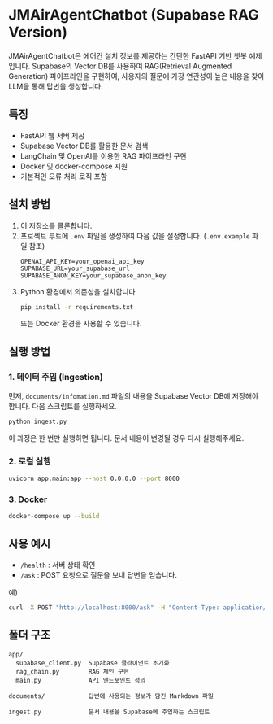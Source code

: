 # JMAirAgentChatbot (Supabase RAG Version)

JMAirAgentChatbot은 에어컨 설치 정보를 제공하는 간단한 FastAPI 기반 챗봇 예제입니다. Supabase의 Vector DB를 사용하여 RAG(Retrieval Augmented Generation) 파이프라인을 구현하여, 사용자의 질문에 가장 연관성이 높은 내용을 찾아 LLM을 통해 답변을 생성합니다.

## 특징
- FastAPI 웹 서버 제공
- Supabase Vector DB를 활용한 문서 검색
- LangChain 및 OpenAI를 이용한 RAG 파이프라인 구현
- Docker 및 docker-compose 지원
- 기본적인 오류 처리 로직 포함

## 설치 방법
1. 이 저장소를 클론합니다.
2. 프로젝트 루트에 `.env` 파일을 생성하여 다음 값을 설정합니다. (`.env.example` 파일 참조)
   ```
   OPENAI_API_KEY=your_openai_api_key
   SUPABASE_URL=your_supabase_url
   SUPABASE_ANON_KEY=your_supabase_anon_key
   ```
3. Python 환경에서 의존성을 설치합니다.
   ```bash
   pip install -r requirements.txt
   ```
   또는 Docker 환경을 사용할 수 있습니다.

## 실행 방법
### 1. 데이터 주입 (Ingestion)
먼저, `documents/infomation.md` 파일의 내용을 Supabase Vector DB에 저장해야 합니다. 다음 스크립트를 실행하세요.
```bash
python ingest.py
```
이 과정은 한 번만 실행하면 됩니다. 문서 내용이 변경될 경우 다시 실행해주세요.

### 2. 로컬 실행
```bash
uvicorn app.main:app --host 0.0.0.0 --port 8000
```

### 3. Docker
```bash
docker-compose up --build
```

## 사용 예시
- `/health` : 서버 상태 확인
- `/ask` : POST 요청으로 질문을 보내 답변을 얻습니다.

예)
```bash
curl -X POST "http://localhost:8000/ask" -H "Content-Type: application/json" -d '{"q": "배관 비용은?"}'
```

## 폴더 구조
```
app/
  supabase_client.py  Supabase 클라이언트 초기화
  rag_chain.py        RAG 체인 구현
  main.py             API 엔드포인트 정의

documents/            답변에 사용되는 정보가 담긴 Markdown 파일

ingest.py             문서 내용을 Supabase에 주입하는 스크립트
```